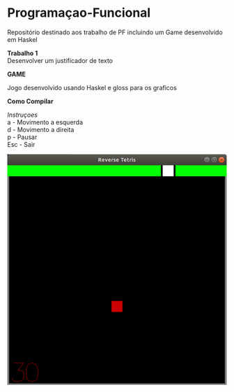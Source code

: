 # Programaçao-Funcional
Repositório destinado aos trabalho de PF incluindo um Game desenvolvido em Haskel


**Trabalho 1**  
Desenvolver um justificador de texto  

**GAME**

Jogo desenvolvido usando Haskel e gloss para os graficos  

**Como Compilar**



*Instruçoes*  
a - Movimento a esquerda  
d - Movimento a direita  
p - Pausar  
Esc - Sair  

![Screenshot](tela.png)
